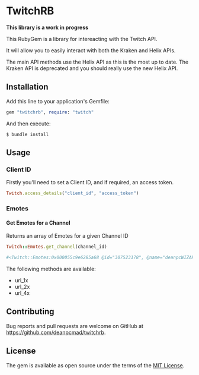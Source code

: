 # TwitchRB

**This library is a work in progress**

This RubyGem is a library for intereacting with the Twitch API.

It will allow you to easily interact with both the Kraken and Helix APIs.

The main API methods use the Helix API as this is the most up to date. The Kraken
API is deprecated and you should really use the new Helix API.

## Installation

Add this line to your application's Gemfile:

```ruby
gem "twitchrb", require: "twitch"
```

And then execute:

    $ bundle install


## Usage

### Client ID

Firstly you'll need to set a Client ID, and if required, an access token.

```ruby
Twitch.access_details("client_id", "access_token")
```

### Emotes

#### Get Emotes for a Channel

Returns an array of Emotes for a given Channel ID

```ruby
Twitch::Emotes.get_channel(channel_id)
```

```ruby
#<Twitch::Emotes:0x000055c9e6285a68 @id="307523178", @name="deanpcWIZARD", @images={"url_1x"=>"https://static-cdn.jtvnw.net/emoticons/v1/307523178/1.0", "url_2x"=>"https://static-cdn.jtvnw.net/emoticons/v1/307523178/2.0", "url_4x"=>"https://static-cdn.jtvnw.net/emoticons/v1/307523178/3.0"}, @tier="1000", @emote_type="subscriptions", @emote_set_id="304095543">
```

The following methods are available:

- url_1x
- url_2x
- url_4x



## Contributing

Bug reports and pull requests are welcome on GitHub at https://github.com/deanpcmad/twitchrb.


## License

The gem is available as open source under the terms of the [MIT License](https://opensource.org/licenses/MIT).
